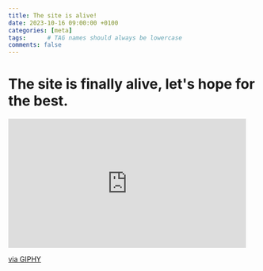 ```yaml
---
title: The site is alive!
date: 2023-10-16 09:00:00 +0100
categories: [meta]
tags:      # TAG names should always be lowercase
comments: false
---
```




# The site is finally alive, let's hope for the best. 



<iframe src="https://giphy.com/embed/vmv47p4zksWDC" width="480" height="261" frameBorder="0" class="giphy-embed" allowFullScreen></iframe><p><a href="https://giphy.com/gifs/alive-vmv47p4zksWDC">via GIPHY</a></p>